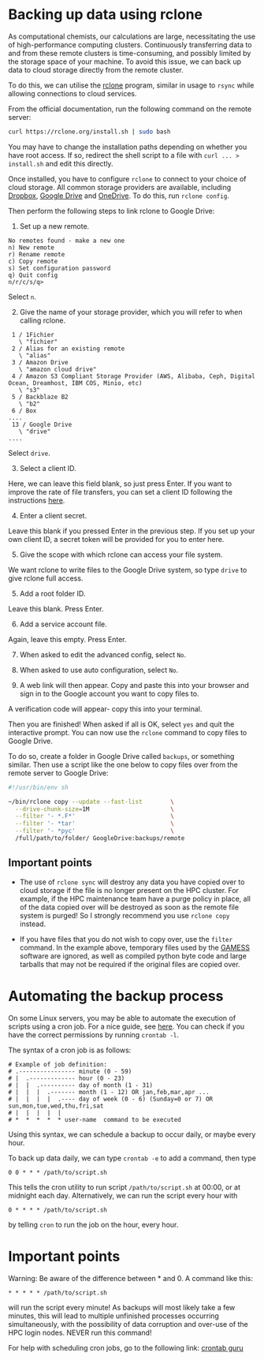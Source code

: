 # Backing up data using rclone

As computational chemists, our calculations are large, necessitating the use of
high-performance computing clusters. Continuously transferring data to and from
these remote clusters is time-consuming, and possibly limited by the storage
space of your machine. To avoid this issue, we can back up data to cloud
storage directly from the remote cluster.

To do this, we can utilise the [rclone](https://rclone.org/) program, similar
in usage to `rsync` while allowing connections to cloud services.

From the official documentation, run the following command on the remote server: 

```sh
curl https://rclone.org/install.sh | sudo bash
```

You may have to change the installation paths depending on whether you have
root access. If so, redirect the shell script to a file with `curl ... > install.sh` 
and edit this directly.

Once installed, you have to configure `rclone` to connect to your choice of
cloud storage. All common storage providers are available, including
[Dropbox](https://www.dropbox.com/),
[Google Drive](https://www.google.com/drive/) and [OneDrive](https://onedrive.live.com/about/en-au/). To do this, run `rclone config`.

Then perform the following steps to link rclone to Google Drive:

1. Set up a new remote.

```
No remotes found - make a new one
n) New remote
r) Rename remote
c) Copy remote
s) Set configuration password
q) Quit config
n/r/c/s/q>
```
  Select `n`.

2. Give the name of your storage provider, which you will refer to when calling
   rclone.

```
 1 / 1Fichier
   \ "fichier"
 2 / Alias for an existing remote
   \ "alias"
 3 / Amazon Drive
   \ "amazon cloud drive"
 4 / Amazon S3 Compliant Storage Provider (AWS, Alibaba, Ceph, Digital Ocean, Dreamhost, IBM COS, Minio, etc)
   \ "s3"
 5 / Backblaze B2
   \ "b2"
 6 / Box
....
 13 / Google Drive
   \ "drive"
....
```

  Select `drive`.


3. Select a client ID. 

  Here, we can leave this field blank, so just press Enter. If you want to
improve the rate of file transfers, you can set a client ID following the
instructions [here](https://rclone.org/drive/#making-your-own-client-id).

4. Enter a client secret. 

  Leave this blank if you pressed Enter in the previous step. If you set up your
own client ID, a secret token will be provided for you to enter here.

5. Give the scope with which rclone can access your file system.

  We want rclone to write files to the Google Drive system, so type `drive` to
give rclone full access.

5. Add a root folder ID.

  Leave this blank. Press Enter.

6. Add a service account file.

  Again, leave this empty. Press Enter.

7. When asked to edit the advanced config, select `No`.

8. When asked to use auto configuration, select `No`.

9. A web link will then appear. Copy and paste this into your browser and sign
   in to the Google account you want to copy files to. 

  A verification code will appear- copy this into your terminal.



Then you are finished! When asked if all is OK, select `yes` and quit the
interactive prompt. You can now use the `rclone` command to copy files to
Google Drive.

To do so, create a folder in Google Drive called `backups`, or something
similar. Then use a script like the one below to copy files over from the
remote server to Google Drive:

```sh
#!/usr/bin/env sh

~/bin/rclone copy --update --fast-list        \
  --drive-chunk-size=1M                       \
  --filter '- *.F*'                           \
  --filter '- *tar'                           \
  --filter '- *pyc'                           \
  /full/path/to/folder/ GoogleDrive:backups/remote
```

## Important points

- The use of `rclone sync` will destroy any data you have copied over to cloud
  storage if the file is no longer present on the HPC cluster. For example, if
the HPC maintenance team have a purge policy in place, all of the data copied
over will be destroyed as soon as the remote file system is purged! So I
strongly recommend you use `rclone copy` instead.

- If you have files that you do not wish to copy over, use the `filter`
  command. In the example above, temporary files used by the
[GAMESS](https://www.msg.chem.iastate.edu/gamess/) software
are ignored, as well as compiled python byte code and large tarballs that may
not be required if the original files are copied over.


# Automating the backup process

On some Linux servers, you may be able to automate the execution of scripts
using a cron job. For a nice guide, see
[here](https://www.ostechnix.com/a-beginners-guide-to-cron-jobs/). You can
check if you have the correct permissions by running `crontab -l`.

The syntax of a cron job is as follows:

```
# Example of job definition:
# .---------------- minute (0 - 59)
# |  .------------- hour (0 - 23)
# |  |  .---------- day of month (1 - 31)
# |  |  |  .------- month (1 - 12) OR jan,feb,mar,apr ...
# |  |  |  |  .---- day of week (0 - 6) (Sunday=0 or 7) OR sun,mon,tue,wed,thu,fri,sat
# |  |  |  |  |
# *  *  *  *  * user-name  command to be executed
```

Using this syntax, we can schedule a backup to occur daily, or maybe every
hour. 

To back up data daily, we can type `crontab -e` to add a command, then type

```
0 0 * * * /path/to/script.sh
```

This tells the cron utility to run script `/path/to/script.sh` at 00:00, or at
midnight each day. Alternatively, we can run the script every hour with

```
0 * * * * /path/to/script.sh
```

by telling `cron` to run the job on the hour, every hour.


# Important points

Warning: Be aware of the difference between * and 0. A command like this:

```
* * * * * /path/to/script.sh
```

will run the script every minute! As backups will most likely take a few
minutes, this will lead to multiple unfinished processes occurring
simultaneously, with the possibility of data corruption and over-use of the HPC
login nodes. NEVER run this command!

For help with scheduling cron jobs, go to the following link: [crontab guru](https://crontab.guru/)
